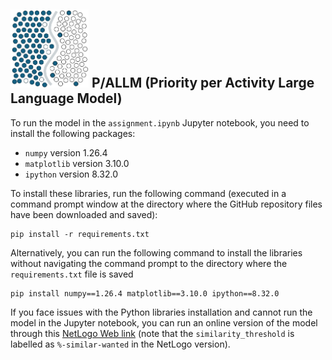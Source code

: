 ## <img src="https://github.com/YahyaGamal/Schelling_ABM_assignment/blob/main/Logo/Logo.png?raw=true" alt="drawing" width="125"/> P/ALLM (Priority per Activity Large Language Model)

To run the model in the `assignment.ipynb` Jupyter notebook, you need to install the following packages:
- `numpy` version 1.26.4
- `matplotlib` version 3.10.0
- `ipython` version 8.32.0

To install these libraries, run the following command (executed in a command prompt window at the directory where the GitHub repository files have been downloaded and saved):
```
pip install -r requirements.txt
```

Alternatively, you can run the following command to install the libraries without navigating the command prompt to the directory where the `requirements.txt` file is saved
```
pip install numpy==1.26.4 matplotlib==3.10.0 ipython==8.32.0
```

If you face issues with the Python libraries installation and cannot run the model in the Jupyter notebook, you can run an online version of the model through this [NetLogo Web link](https://www.netlogoweb.org/launch#https://www.netlogoweb.org/assets/modelslib/Sample%20Models/Social%20Science/Segregation.nlogo) (note that the `similarity_threshold` is labelled as `%-similar-wanted` in the NetLogo version).